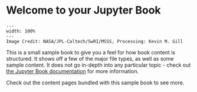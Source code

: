 # Welcome to your Jupyter Book


```{figure} ./images/JupiterVista_JunoGill_3688.jpg
---
width: 100%
---
Image Credit: NASA/JPL-Caltech/SwRI/MSSS, Processing: Kevin M. Gill
```


This is a small sample book to give you a feel for how book content is
structured.
It shows off a few of the major file types, as well as some sample content.
It does not go in-depth into any particular topic - check out [the Jupyter Book documentation](https://jupyterbook.org) for more information.

Check out the content pages bundled with this sample book to see more.

```{tableofcontents}
```
